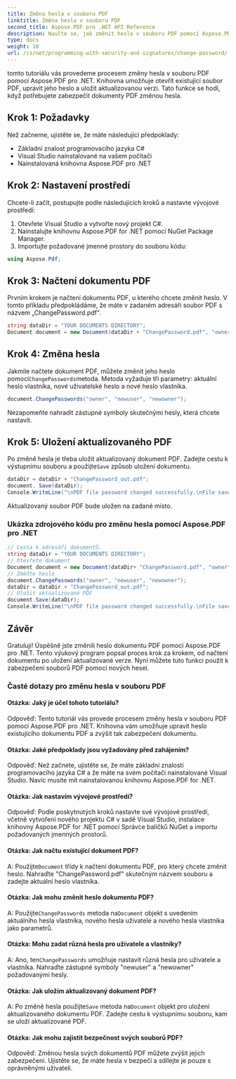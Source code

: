 ```yaml
---
title: Změna hesla v souboru PDF
linktitle: Změna hesla v souboru PDF
second_title: Aspose.PDF pro .NET API Reference
description: Naučte se, jak změnit heslo v souboru PDF pomocí Aspose.PDF pro .NET.
type: docs
weight: 10
url: /cs/net/programming-with-security-and-signatures/change-password/
---
```

tomto tutoriálu vás provedeme procesem změny hesla v souboru PDF pomocí Aspose.PDF pro .NET. Knihovna umožňuje otevřít existující soubor PDF, upravit jeho heslo a uložit aktualizovanou verzi. Tato funkce se hodí, když potřebujete zabezpečit dokumenty PDF změnou hesla.

## Krok 1: Požadavky

Než začneme, ujistěte se, že máte následující předpoklady:

- Základní znalost programovacího jazyka C#
- Visual Studio nainstalované na vašem počítači
- Nainstalovaná knihovna Aspose.PDF pro .NET

## Krok 2: Nastavení prostředí

Chcete-li začít, postupujte podle následujících kroků a nastavte vývojové prostředí:

1. Otevřete Visual Studio a vytvořte nový projekt C#.
2. Nainstalujte knihovnu Aspose.PDF for .NET pomocí NuGet Package Manager.
3. Importujte požadované jmenné prostory do souboru kódu:

```csharp
using Aspose.Pdf;
```

## Krok 3: Načtení dokumentu PDF

Prvním krokem je načtení dokumentu PDF, u kterého chcete změnit heslo. V tomto příkladu předpokládáme, že máte v zadaném adresáři soubor PDF s názvem „ChangePassword.pdf“.

```csharp
string dataDir = "YOUR DOCUMENTS DIRECTORY";
Document document = new Document(dataDir + "ChangePassword.pdf", "owner");
```

## Krok 4: Změna hesla

 Jakmile načtete dokument PDF, můžete změnit jeho heslo pomocí`ChangePasswords`metoda. Metoda vyžaduje tři parametry: aktuální heslo vlastníka, nové uživatelské heslo a nové heslo vlastníka.

```csharp
document.ChangePasswords("owner", "newuser", "newowner");
```

Nezapomeňte nahradit zástupné symboly skutečnými hesly, která chcete nastavit.

## Krok 5: Uložení aktualizovaného PDF

 Po změně hesla je třeba uložit aktualizovaný dokument PDF. Zadejte cestu k výstupnímu souboru a použijte`Save` způsob uložení dokumentu.

```csharp
dataDir = dataDir + "ChangePassword_out.pdf";
document. Save(dataDir);
Console.WriteLine("\nPDF file password changed successfully.\nFile saved at " + dataDir);
```

Aktualizovaný soubor PDF bude uložen na zadané místo.

### Ukázka zdrojového kódu pro změnu hesla pomocí Aspose.PDF pro .NET 
```csharp
// Cesta k adresáři dokumentů.
string dataDir = "YOUR DOCUMENTS DIRECTORY";
// Otevřete dokument
Document document = new Document(dataDir+ "ChangePassword.pdf", "owner");
// Změňte heslo
document.ChangePasswords("owner", "newuser", "newowner");
dataDir = dataDir + "ChangePassword_out.pdf";
// Uložit aktualizované PDF
document.Save(dataDir);
Console.WriteLine("\nPDF file password changed successfully.\nFile saved at " + dataDir);
```

## Závěr

Gratuluji! Úspěšně jste změnili heslo dokumentu PDF pomocí Aspose.PDF pro .NET. Tento výukový program popsal proces krok za krokem, od načtení dokumentu po uložení aktualizované verze. Nyní můžete tuto funkci použít k zabezpečení souborů PDF pomocí nových hesel.

### Časté dotazy pro změnu hesla v souboru PDF

#### Otázka: Jaký je účel tohoto tutoriálu?

Odpověď: Tento tutoriál vás provede procesem změny hesla v souboru PDF pomocí Aspose.PDF pro .NET. Knihovna vám umožňuje upravit heslo existujícího dokumentu PDF a zvýšit tak zabezpečení dokumentu.

#### Otázka: Jaké předpoklady jsou vyžadovány před zahájením?

Odpověď: Než začnete, ujistěte se, že máte základní znalosti programovacího jazyka C# a že máte na svém počítači nainstalované Visual Studio. Navíc musíte mít nainstalovanou knihovnu Aspose.PDF for .NET.

#### Otázka: Jak nastavím vývojové prostředí?

Odpověď: Podle poskytnutých kroků nastavte své vývojové prostředí, včetně vytvoření nového projektu C# v sadě Visual Studio, instalace knihovny Aspose.PDF for .NET pomocí Správce balíčků NuGet a importu požadovaných jmenných prostorů.

#### Otázka: Jak načtu existující dokument PDF?

 A: Použijte`Document` třídy k načtení dokumentu PDF, pro který chcete změnit heslo. Nahraďte "ChangePassword.pdf" skutečným názvem souboru a zadejte aktuální heslo vlastníka.

#### Otázka: Jak mohu změnit heslo dokumentu PDF?

 A: Použijte`ChangePasswords` metoda na`Document` objekt s uvedením aktuálního hesla vlastníka, nového hesla uživatele a nového hesla vlastníka jako parametrů.

#### Otázka: Mohu zadat různá hesla pro uživatele a vlastníky?

 A: Ano, ten`ChangePasswords` umožňuje nastavit různá hesla pro uživatele a vlastníka. Nahraďte zástupné symboly "newuser" a "newowner" požadovanými hesly.

#### Otázka: Jak uložím aktualizovaný dokument PDF?

 A: Po změně hesla použijte`Save` metoda na`Document` objekt pro uložení aktualizovaného dokumentu PDF. Zadejte cestu k výstupnímu souboru, kam se uloží aktualizované PDF.

#### Otázka: Jak mohu zajistit bezpečnost svých souborů PDF?

Odpověď: Změnou hesla svých dokumentů PDF můžete zvýšit jejich zabezpečení. Ujistěte se, že máte hesla v bezpečí a sdílejte je pouze s oprávněnými uživateli.